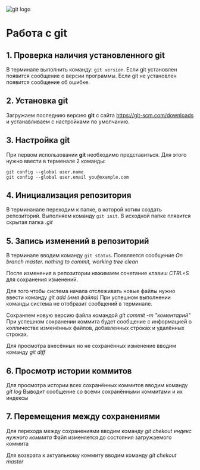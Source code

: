 ![git logo](git-logo.png)
# Работа с git
## 1. Проверка наличия установленного git
В терминале выполнить команду: `git version`.
Если git установлен появится сообщение о версии программы. Если git не установлен появится сообщение об ошибке.

## 2. Установка git

Загружаем последнию версию **git** с сайта https://git-scm.com/downloads и устанавливаем с настройками по умолчанию.

## 3. Настройка git

При первом использовании **git** необходимо представиться.
Для этого нужно ввести в терменале 2 команды:
```
git config --global user.name
git config --global user.email you@example.com
```
## 4. Инициализация репозитория

В терминанале переходим к папке, в которой хотим создать репозиторий. Выполняем команду `git init`.
В исходной папке плявится скрытая папка *.git*

## 5. Запись изменений в репозиторий

В терминале вводим команду `git status`.
Появляется сообщение *On branch master. nothing to commit, working tree clean*

После изменения в репозитории нажимаем сочетание клавиш *CTRL+S* для сохранения изменений.

Для того чтобы система начала отслеживать новые файлы нужно ввести команду *git add (имя файла)*
При успешном выполнении команды система не отобразит сообщений в терминале.

Сохраняем новую версию файла командой *git commit -m "коментарий"*
При успешном сохранении коммита будет сообщение с информацией о колличестве изменённых файлов, добавленных строках и удалённых строках.

Для просмотра внесённых но не сохранённых изменение вводим команду *git diff*

## 6. Просмотр истории коммитов
Для просмотра истории всех сохранённых коммитов вводим команду *git log*
Выводит сообщение со всеми сохранёнными коммитами и их индексы

## 7. Перемещения между сохранениями

Для перехода между сохранениями вводим команду *git chekout индекс нужного коммита*
Файл изменяется до состояния загружаемого коммита

Для возврата к актуальному коммиту вводим команду *git chekout master*

